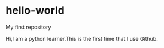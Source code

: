# hello-world
My first repository

Hi,I am a python learner.This is the first time that I use Github.
